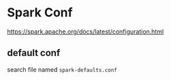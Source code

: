 # Spark Conf

https://spark.apache.org/docs/latest/configuration.html



## default conf
search file named `spark-defaults.conf`

